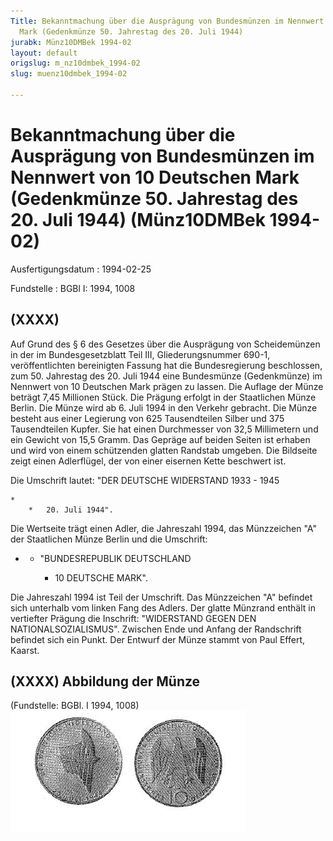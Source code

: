 ```yaml
---
Title: Bekanntmachung über die Ausprägung von Bundesmünzen im Nennwert von 10 Deutschen
  Mark (Gedenkmünze 50. Jahrestag des 20. Juli 1944)
jurabk: Münz10DMBek 1994-02
layout: default
origslug: m_nz10dmbek_1994-02
slug: muenz10dmbek_1994-02

---
```


# Bekanntmachung über die Ausprägung von Bundesmünzen im Nennwert von 10 Deutschen Mark (Gedenkmünze 50. Jahrestag des 20. Juli 1944) (Münz10DMBek 1994-02)

Ausfertigungsdatum
:   1994-02-25

Fundstelle
:   BGBl I: 1994, 1008



## (XXXX)

Auf Grund des § 6 des Gesetzes über die Ausprägung von Scheidemünzen in der im Bundesgesetzblatt Teil III, Gliederungsnummer 690-1, veröffentlichten bereinigten Fassung hat die Bundesregierung beschlossen, zum 50. Jahrestag des 20. Juli 1944 eine Bundesmünze (Gedenkmünze) im Nennwert von 10 Deutschen Mark prägen zu lassen. Die Auflage der Münze beträgt 7,45 Millionen Stück. Die Prägung erfolgt in der Staatlichen Münze Berlin.
Die Münze wird ab 6. Juli 1994 in den Verkehr gebracht.
Die Münze besteht aus einer Legierung von 625 Tausendteilen Silber und 375 Tausendteilen Kupfer. Sie hat einen Durchmesser von 32,5 Millimetern und ein Gewicht von 15,5 Gramm.
Das Gepräge auf beiden Seiten ist erhaben und wird von einem schützenden glatten Randstab umgeben.
Die Bildseite zeigt einen Adlerflügel, der von einer eisernen Kette beschwert ist.

Die Umschrift lautet: "DER DEUTSCHE WIDERSTAND 1933 - 1945

    *
        *   20. Juli 1944".









Die Wertseite trägt einen Adler, die Jahreszahl 1994, das Münzzeichen "A" der Staatlichen Münze Berlin und die Umschrift:

*
    *   "BUNDESREPUBLIK DEUTSCHLAND

        *   10 DEUTSCHE MARK".









Die Jahreszahl 1994 ist Teil der Umschrift. Das Münzzeichen "A" befindet sich unterhalb vom linken Fang des Adlers.
Der glatte Münzrand enthält in vertiefter Prägung die Inschrift:
"WIDERSTAND GEGEN DEN NATIONALSOZIALISMUS".
Zwischen Ende und Anfang der Randschrift befindet sich ein Punkt. Der Entwurf der Münze stammt von Paul Effert, Kaarst.


## (XXXX) Abbildung der Münze

(Fundstelle: BGBl. I 1994, 1008)
![bgbl1_1994_j1008_0010.jpg](bgbl1_1994_j1008_0010.jpg)
